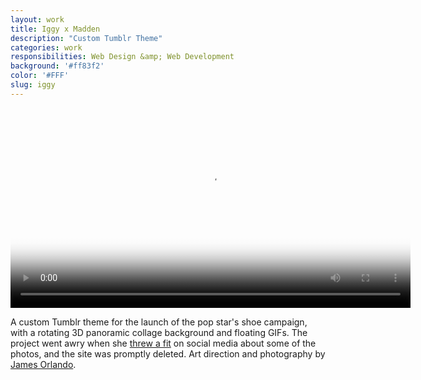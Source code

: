 ```yaml
---
layout: work
title: Iggy x Madden
description: "Custom Tumblr Theme"
categories: work
responsibilities: Web Design &amp; Web Development
background: '#ff83f2'
color: '#FFF'
slug: iggy
---
```


<div>
  <video id="iggy" class="browser_img" title="Iggy x Madden"
    preload="auto" width="640" height="320" poster="{{ site.root }}/work/iggy/iggy.png" data-setup="{}">
    <source src="{{ site.root }}/work/iggy/iggy.mp4" type='video/mp4'>
  </video>
</div>

A custom Tumblr theme for the launch of the pop star's shoe campaign, with a rotating 3D panoramic collage background and floating GIFs. The project went awry when she <a href="http://www.dailymail.co.uk/tvshowbiz/article-2932190/Iggy-Azalea-lashes-Steve-Madden-release-disgusting-photo-shoot-promote-shoe-line-without-knowledge.html" rel="external">threw a fit</a> on social media about some of the photos, and the site was promptly deleted. Art direction and photography by <a href="http://www.jamesorlando.net/" rel="external">James Orlando</a>.
